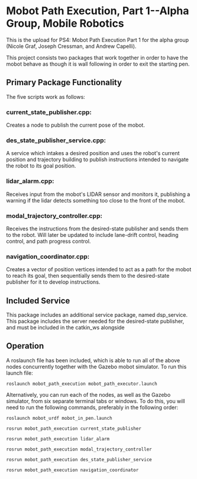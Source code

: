 # Mobot Path Execution, Part 1--Alpha Group, Mobile Robotics
This is the upload for PS4: Mobot Path Execution Part 1 for the alpha group (Nicole Graf, Joseph Cressman, and Andrew Capelli).

This project consists two packages that work together in order to have the mobot behave as though it is wall following in order to exit the starting pen. 

## Primary Package Functionality
The five scripts work as follows:

### current_state_publisher.cpp:
Creates a node to publish the current pose of the mobot.

### des_state_publisher_service.cpp: 
A service which intakes a desired position and uses the robot's current position and trajectory building to publish instructions intended to navigate the robot to its goal position.

### lidar_alarm.cpp:
Receives input from the mobot's LIDAR sensor and monitors it, publishing a warning if the lidar detects something too close to the front of the mobot.

### modal_trajectory_controller.cpp: 
Receives the instructions from the desired-state publisher and sends them to the robot. Will later be updated to include lane-drift control, heading control, and path progress control.

### navigation_coordinator.cpp: 
Creates a vector of position vertices intended to act as a path for the mobot to reach its goal, then sequentially sends them to the desired-state publisher for it to develop instructions. 

## Included Service
This package includes an additional service package, named dsp_service. This package includes the server needed for the desired-state publisher, and must be included in the catkin_ws alongside

## Operation
A roslaunch file has been included, which is able to run all of the above nodes concurrently together with the Gazebo mobot simulator. To run this launch file: 
```
roslaunch mobot_path_execution mobot_path_executor.launch
```

Alternatively, you can run each of the nodes, as well as the Gazebo simulator, from six separate terminal tabs or windows. To do this, you will need to run the following commands, preferably in the following order:
```
roslaunch mobot_urdf mobot_in_pen.launch

rosrun mobot_path_execution current_state_publisher

rosrun mobot_path_execution lidar_alarm

rosrun mobot_path_execution modal_trajectory_controller

rosrun mobot_path_execution des_state_publisher_service

rosrun mobot_path_execution navigation_coordinator
```
